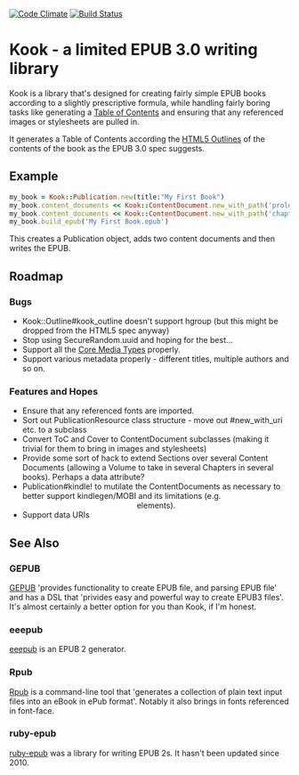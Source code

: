 [![Code Climate](https://codeclimate.com/github/stupidpupil/Kook.png)](https://codeclimate.com/github/stupidpupil/Kook)
[![Build Status](https://travis-ci.org/stupidpupil/Kook.png?branch=master)](https://travis-ci.org/stupidpupil/Kook)

# Kook - a limited EPUB 3.0 writing library

Kook is a library that's designed for creating fairly simple EPUB books according to a slightly prescriptive formula, while handling fairly boring tasks like generating a [Table of Contents](http://www.idpf.org/epub/30/spec/epub30-contentdocs.html#sec-xhtml-nav) and ensuring that any referenced images or stylesheets are pulled in.

It generates a Table of Contents according the [HTML5 Outlines](http://www.w3.org/TR/html5/sections.html#headings-and-sections) of the contents of the book as the EPUB 3.0 spec suggests. 

## Example

```ruby
my_book = Kook::Publication.new(title:"My First Book")
my_book.content_documents << Kook::ContentDocument.new_with_path('prologue.xhtml')
my_book.content_documents << Kook::ContentDocument.new_with_path('chapter1.xhtml')
my_book.build_epub('My First Book.epub')
```
This creates a Publication object, adds two content documents and then writes the EPUB.

## Roadmap
### Bugs
- Kook::Outline#kook_outline doesn't support hgroup (but this might be dropped from the HTML5 spec anyway)
- Stop using SecureRandom.uuid and hoping for the best...
- Support all the [Core Media Types](http://www.idpf.org/epub/30/spec/epub30-publications.html#sec-core-media-types) properly.
- Support various metadata properly - different titles, multiple authors and so on.

### Features and Hopes
- Ensure that any referenced fonts are imported.
- Sort out PublicationResource class structure - move out #new_with_uri etc. to a subclass
- Convert ToC and Cover to ContentDocument subclasses (making it trivial for them to bring in images and stylesheets)
- Provide some sort of hack to extend Sections over several Content Documents (allowing a Volume to take in several Chapters in several books). Perhaps a data attribute?
- Publication#kindle! to mutilate the ContentDocuments as necessary to better support kindlegen/MOBI and its limitations (e.g. <center> elements).
- Support data URIs

## See Also

### GEPUB
[GEPUB](https://github.com/skoji/gepub) 'provides functionality to create EPUB file, and parsing EPUB file' and has a DSL that 'privides easy and powerful way to create EPUB3 files'. It's almost certainly a better option for you than Kook, if I'm honest.

### eeepub
[eeepub](https://github.com/jugyo/eeepub) is an EPUB 2 generator.

### Rpub
[Rpub](https://github.com/avdgaag/rpub) is a command-line tool that 'generates a collection of plain text input files into an eBook in ePub format'. Notably it also brings in fonts referenced in font-face.

### ruby-epub
[ruby-epub](https://code.google.com/p/ruby-epub/) was a library for writing EPUB 2s. It hasn't been updated since 2010.